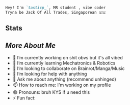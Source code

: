 

```md

Hey! I'm `tasticp_`, MR student , vibe coder
Tryna be Jack Of All Trades, Singaporean 🇸🇬


```

## Stats

<!--START_SECTION:waka-->
<!--END_SECTION:waka-->

## *More About Me*




- 🔭 I’m currently working on shit obvs but it's all vibed
- 🌱 I’m currently learning Mechatronics & Robotics
- 👯 I’m looking to collaborate on Brainrot/Manga/Music
- 🤔 I’m looking for help with anything
- 💬 Ask me about anything (recommend unhinged)
- 📫 How to reach me: I'm working on my profile
- 😄 Pronouns: bruh KYS if u need this
- ⚡ Fun fact: 


<!--https://github.com/marketplace/actions/waka-readme-->
